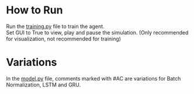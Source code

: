 # How to Run
Run the [training.py](https://github.com/moody-taco/Traffic-Control-Using-Reinforcement-Learning/blob/main/training.py) file to train the agent.   
Set GUI to True to view, play and pause the simulation. (Only recommended for visualization, not recommended for training)

# Variations
In the [model.py](https://github.com/moody-taco/Traffic-Control-Using-Reinforcement-Learning/blob/main/model.py) file, comments marked with #AC are variations for Batch Normalization, LSTM and GRU.
